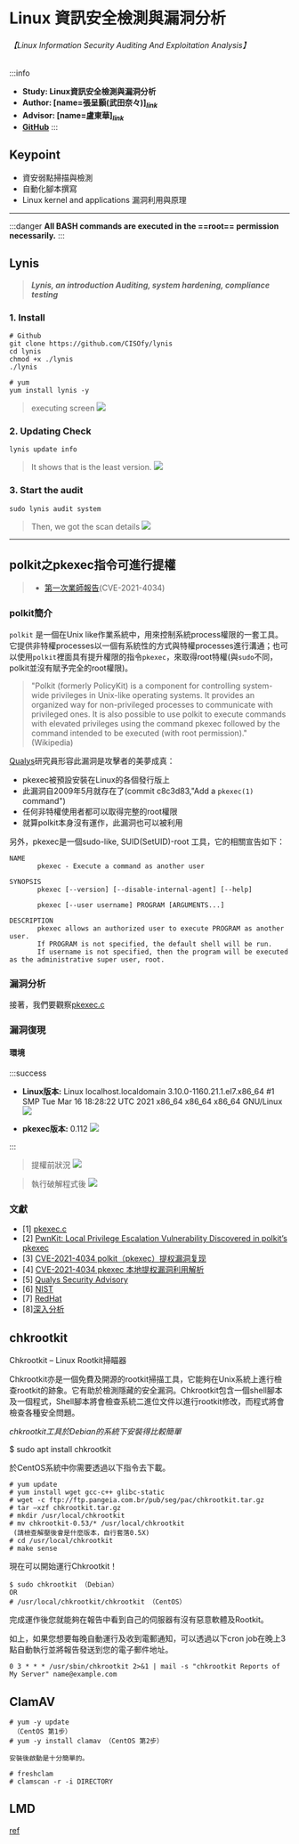 # Linux 資訊安全檢測與漏洞分析
###### 【Linux Information Security Auditing And Exploitation Analysis】
:::info
- **Study: Linux資訊安全檢測與漏洞分析**
- **Author: [name=張呈顥(武田奈々)][$_{link}$](https://windware1203.github.io/takeda.github.io/html/about.html)**
- **Advisor: [name=盧東華][$_{link}$](http://dhluserver.utaipei.edu.tw/)**
- **[GitHub](https://github.com/windware1203/InfoSec_study)**
:::
## Keypoint
- 資安弱點掃描與檢測
- 自動化腳本撰寫
- Linux kernel and applications 漏洞利用與原理

---
:::danger
**All BASH commands are executed in the ==root== permission necessarily.**
:::


## Lynis
> ***Lynis, an introduction
> Auditing, system hardening, compliance testing***

### 1. Install
```bash=
# Github
git clone https://github.com/CISOfy/lynis
cd lynis
chmod +x ./lynis
./lynis

# yum
yum install lynis -y
```
>executing screen
>![](https://i.imgur.com/SFLTDKF.png)

### 2. Updating Check
```bash=
lynis update info
```
>It shows that is the least version.
>![](https://i.imgur.com/uaVIHUA.png)

### 3. Start the audit
```bash=
sudo lynis audit system
```
>Then, we got the scan details
>![](https://i.imgur.com/0xlKMHc.png)


---

## polkit之pkexec指令可進行提權
> - [第一次業師報告](https://www.canva.com/design/DAFeAKyP_Ss/sYjOtouW9QDGm4vOc395GQ/view#1)(CVE-2021-4034)
### polkit簡介
`polkit` 是一個在Unix like作業系統中，用來控制系統process權限的一套工具。它提供非特權processes以一個有系統性的方式與特權processes進行溝通；也可以使用`polkit`裡面具有提升權限的指令`pkexec`，來取得root特權(與`sudo`不同，polkit並沒有賦予完全的root權限)。
> "Polkit (formerly PolicyKit) is a component for controlling system-wide privileges in Unix-like operating systems. It provides an organized way for non-privileged processes to communicate with privileged ones.  It is also possible to use polkit to execute commands with elevated privileges using the command pkexec followed by the command intended to be executed (with root permission)." (Wikipedia)

[Qualys](https://www.qualys.com/2022/01/25/cve-2021-4034/pwnkit.txt)研究員形容此漏洞是攻擊者的美夢成真：
- pkexec被預設安裝在Linux的各個發行版上
- 此漏洞自2009年5月就存在了(commit c8c3d83,"Add a `pkexec(1)` command")
- 任何非特權使用者都可以取得完整的root權限
- 就算polkit本身沒有運作，此漏洞也可以被利用


另外，pkexec是一個sudo-like, SUID(SetUID)-root 工具，它的相關宣告如下：
```
NAME
       pkexec - Execute a command as another user

SYNOPSIS
       pkexec [--version] [--disable-internal-agent] [--help]

       pkexec [--user username] PROGRAM [ARGUMENTS...]

DESCRIPTION
       pkexec allows an authorized user to execute PROGRAM as another user. 
       If PROGRAM is not specified, the default shell will be run.
       If username is not specified, then the program will be executed as the administrative super user, root.
```  

### 漏洞分析
接著，我們要觀察[pkexec.c](https://gitlab.freedesktop.org/polkit/polkit/-/blob/0.120/src/programs/pkexec.c)







### 漏洞復現

#### 環境
:::success
- **Linux版本:** Linux localhost.localdomain 3.10.0-1160.21.1.el7.x86_64 #1 SMP Tue Mar 16 18:28:22 UTC 2021 x86_64 x86_64 x86_64 GNU/Linux
![](https://i.imgur.com/QOoKszB.png)

- **pkexec版本:** 0.112
![](https://i.imgur.com/v3A9Ftv.png)

:::

> 提權前狀況
![](https://i.imgur.com/E3nJJ1K.png)

> 執行破解程式後
![](https://i.imgur.com/5uSU5QJ.png)

### 文獻
- [1] [pkexec.c](https://gitlab.freedesktop.org/polkit/polkit/-/blob/0.120/src/programs/pkexec.c)
- [2] [PwnKit: Local Privilege Escalation Vulnerability Discovered in polkit’s pkexec](https://blog.qualys.com/vulnerabilities-threat-research/2022/01/25/pwnkit-local-privilege-escalation-vulnerability-discovered-in-polkits-pkexec-cve-2021-4034)
- [3] [CVE-2021-4034 polkit（pkexec）提权漏洞复现](https://cloud.tencent.com/developer/article/1945253)
- [4] [CVE-2021-4034 pkexec 本地提权漏洞利用解析](https://www.anquanke.com/post/id/267774#h3-5)
- [5] [Qualys Security Advisory](https://www.qualys.com/2022/01/25/cve-2021-4034/pwnkit.txt)
- [6] [NIST](https://nvd.nist.gov/vuln/detail/CVE-2021-4034)
- [7] [RedHat](https://access.redhat.com/security/vulnerabilities/RHSB-2022-001)
- [8][深入分析](https://xz.aliyun.com/t/10870)

## chkrootkit

Chkrootkit – Linux Rootkit掃瞄器

Chkrootkit亦是一個免費及開源的rootkit掃描工具，它能夠在Unix系統上進行檢查rootkit的跡象。它有助於檢測隱藏的安全漏洞。Chkrootkit包含一個shell腳本及一個程式，Shell腳本將會檢查系統二進位文件以進行rootkit修改，而程式將會檢查各種安全問題。

*chkrootkit工具於Debian的系統下安裝得比較簡單*

$ sudo apt install chkrootkit

於CentOS系統中你需要透過以下指令去下載。
```
# yum update
# yum install wget gcc-c++ glibc-static
# wget -c ftp://ftp.pangeia.com.br/pub/seg/pac/chkrootkit.tar.gz
# tar –xzf chkrootkit.tar.gz
# mkdir /usr/local/chkrootkit
# mv chkrootkit-0.53/* /usr/local/chkrootkit
 (請檢查解壓後會是什麼版本，自行套落0.5X)
# cd /usr/local/chkrootkit
# make sense
```
現在可以開始運行Chkrootkit！
```
$ sudo chkrootkit （Debian）
OR
# /usr/local/chkrootkit/chkrootkit （CentOS）
```
完成運作後您就能夠在報告中看到自己的伺服器有沒有惡意軟體及Rootkit。

如上，如果您想要每晚自動運行及收到電郵通知，可以透過以下cron job在晚上3點自動執行並將報告發送到您的電子郵件地址。
```
0 3 * * * /usr/sbin/chkrootkit 2>&1 | mail -s "chkrootkit Reports of My Server" name@example.com
```
## ClamAV
```
# yum -y update
 （CentOS 第1步）
# yum -y install clamav （CentOS 第2步）

安裝後啟動是十分簡單的。

# freshclam
# clamscan -r -i DIRECTORY
```
## LMD


[ref](https://www.ltsplus.com/linux/centos-7-install-lmd-clam-antivirus)
